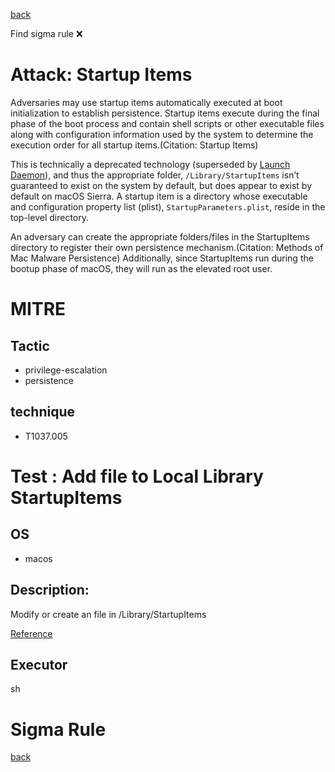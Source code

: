 
[back](../index.md)

Find sigma rule :x: 

# Attack: Startup Items 

Adversaries may use startup items automatically executed at boot initialization to establish persistence. Startup items execute during the final phase of the boot process and contain shell scripts or other executable files along with configuration information used by the system to determine the execution order for all startup items.(Citation: Startup Items)

This is technically a deprecated technology (superseded by [Launch Daemon](https://attack.mitre.org/techniques/T1543/004)), and thus the appropriate folder, <code>/Library/StartupItems</code> isn’t guaranteed to exist on the system by default, but does appear to exist by default on macOS Sierra. A startup item is a directory whose executable and configuration property list (plist), <code>StartupParameters.plist</code>, reside in the top-level directory. 

An adversary can create the appropriate folders/files in the StartupItems directory to register their own persistence mechanism.(Citation: Methods of Mac Malware Persistence) Additionally, since StartupItems run during the bootup phase of macOS, they will run as the elevated root user.

# MITRE
## Tactic
  - privilege-escalation
  - persistence


## technique
  - T1037.005


# Test : Add file to Local Library StartupItems
## OS
  - macos


## Description:
Modify or create an file in /Library/StartupItems

[Reference](https://www.alienvault.com/blogs/labs-research/diversity-in-recent-mac-malware)


## Executor
sh

# Sigma Rule


[back](../index.md)
